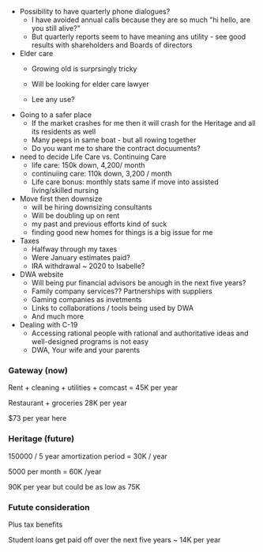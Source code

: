 
* Possibility to have quarterly phone dialogues?
    * I have avoided annual calls because they are so much "hi hello, are you still alive?"
    * But quarterly reports seem to have meaning ans utility - see good results with shareholders and Boards of directors
* Elder care
   * Growing old is surprsingly tricky
   
    * Will be looking for elder care lawyer
    * Lee any use?
* Going to a safer place
    * If the market crashes for me then it will crash for the Heritage and all its residents as well
    * Many peeps in same boat - but all rowing together
    * Do you want me to share the contract docuuments?
* need to decide Life Care vs. Continuing Care
    * life care: 150k down, 4,200/ month
    * continuiing care: 110k down, 3,200 / month
    * Life care bonus: monthly stats same if move into assisted living/skilled nursing
* Move first then downsize
    * will be hiring downsizing consultants
    * Will be doubling up on rent 
    * my past and previous efforts kind of suck
    * finding good new homes for things is a big issue for me
* Taxes
   * Halfway through my taxes
   * Were January estimates paid?
   * IRA withdrawal ~ 2020 to Isabelle?
* DWA website
   * Will being pur financial advisors be anough in the next five years?
   * Family company services?? Partnerships with suppliers
   * Gaming companies as invetments
   * Links to collaborations / tools being used by DWA
   * And much more
* Dealing with C-19
   * Accessing rational people with rational  and authoritative ideas and well-designed programs is not easy
   * DWA, Your wife and your parents
 
 
### Gateway (now)

Rent + cleaning + utilities + comcast = 45K per year

Restaurant + groceries 28K per year

$73 per year here

### Heritage (future)

150000 / 5 year amortization period = 30K / year

5000 per month = 60K /year

90K per year but could be as low as 75K 

### Futute consideration

Plus tax benefits

Student loans get paid off over the next five years ~ 14K per year

